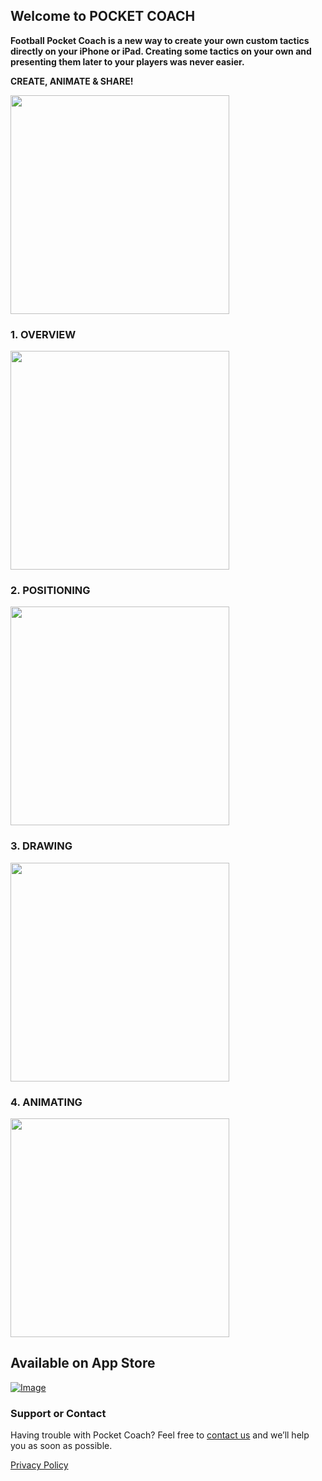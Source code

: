 ## Welcome to POCKET COACH

**Football Pocket Coach is a new way to create your own custom tactics directly on your iPhone or iPad. Creating some tactics on your own and presenting them later to your players was never easier.**

**CREATE, ANIMATE & SHARE!**

<img src="http://shrani.si/f/23/Sf/2QHPFhOp/1/1.png" width="350" align="middle">    

### 1. OVERVIEW
<img src="http://shrani.si/f/29/UO/Fde5w9l/2.png" width="350" align="middle">

### 2. POSITIONING
<img src="http://shrani.si/f/S/JQ/3GjUhYpC/3.png" width="350" align="middle">

### 3. DRAWING
<img src="http://shrani.si/f/2/Bb/4KpYEf5S/4.png" width="350" align="middle">

### 4. ANIMATING 
<img src="http://shrani.si/f/3o/KW/QNHRN0b/55.png" width="350" align="middle">

## Available on App Store

[![Image](http://shrani.si/f/1o/7h/3ZBcFPRU/app-store-icon.jpg)](https://itunes.apple.com/us/app/pocket-coach-for-football/id1171741624?ls=1&mt=8) 

### Support or Contact

Having trouble with Pocket Coach? Feel free to [contact us](mailto:ms.pocket.coach@gmail.com) and we’ll help you as soon as possible.

[Privacy Policy](PocketCoach-PrivacyPolicy.pdf "PocketCoach-PrivacyPolicy.pdf")

